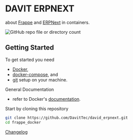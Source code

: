 # DAVIT ERPNEXT
 about [Frappe](https://github.com/frappe/frappe) and [ERPNext](https://github.com/frappe/erpnext) in containers.

![GitHub repo file or directory count](https://img.shields.io/github/directory-file-count/davittec/david_erpnext)



## Getting Started

To get started you need 

- [Docker](https://docs.docker.com/get-docker/),
-  [docker-compose](https://docs.docker.com/compose/), and 
- [git](https://docs.github.com/en/get-started/getting-started-with-git/set-up-git) setup on your machine. 

General Documentation

- refer to Docker's [documentation](http://docs.docker.com).

Start by cloning this repository

```bash
git clone https://github.com/DavitTec/david_erpnext.git
cd frappe_docker
```



[Changelog](CHANGELOG.md)
